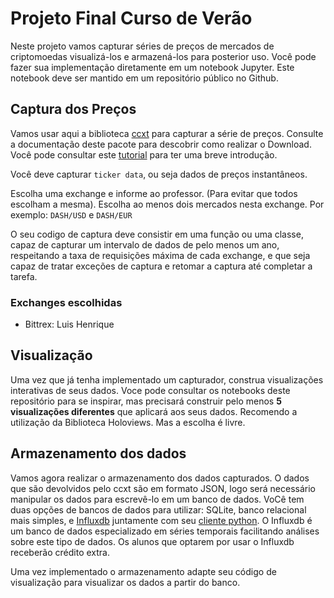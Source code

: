 # Projeto Final Curso de Verão

Neste projeto vamos capturar séries de preços de mercados de criptomoedas visualizá-los e armazená-los  para posterior uso.
Você pode fazer sua implementação diretamente em um notebook Jupyter. Este notebook deve ser mantido em um repositório público  no Github.

## Captura dos Preços
Vamos usar aqui a biblioteca [ccxt](https://github.com/ccxt/ccxt) para capturar a série de preços. Consulte a documentação deste pacote para descobrir como realizar o Download. Você pode consultar este [tutorial](https://github.com/fccoelho/crypto_algo_trading/blob/master/CCXT%20tutorial.ipynb) para ter uma breve introdução.

Você deve capturar `ticker data`, ou seja dados de preços instantâneos.

Escolha uma exchange e informe ao professor. (Para evitar que todos escolham a mesma). Escolha ao menos dois mercados nesta exchange. Por exemplo: `DASH/USD` e `DASH/EUR`

O seu codigo de captura deve consistir em uma função ou uma classe, capaz de capturar um intervalo de dados de pelo menos um ano, respeitando a taxa de requisições máxima de cada exchange, e que seja capaz de tratar exceções de captura e retomar a captura até completar a tarefa.

### Exchanges escolhidas
- Bittrex: Luis Henrique

## Visualização
Uma vez que já tenha implementado um capturador, construa visualizações interativas de seus dados. Voce pode consultar os notebooks deste repositório para se inspirar, mas precisará construir pelo menos **5 visualizações diferentes** que aplicará aos seus dados. Recomendo a utilização da Biblioteca Holoviews. Mas a escolha é livre.

## Armazenamento dos dados
Vamos agora realizar o armazenamento dos dados capturados. O dados que são devolvidos pelo ccxt são em formato JSON, logo será necessário manipular os dados para escrevê-lo em um banco de dados. VoCê tem duas opções de bancos de dados para utilizar: SQLite, banco relacional mais simples, e [Influxdb](https://www.influxdata.com/time-series-platform/influxdb/) juntamente com seu [cliente python](https://influxdb-python.readthedocs.io/en/latest/include-readme.html). O Influxdb é um banco de dados especializado em séries temporais facilitando análises sobre este tipo de dados. Os alunos que optarem por usar o Influxdb receberão crédito extra.

Uma vez implementado o armazenamento adapte seu código de visualização para visualizar os dados a partir do banco.
